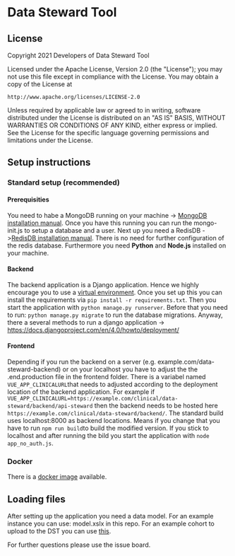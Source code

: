 # Data Steward Tool


## License 

Copyright 2021 Developers of Data Steward Tool 

Licensed under the Apache License, Version 2.0 (the "License");
you may not use this file except in compliance with the License.
You may obtain a copy of the License at

    http://www.apache.org/licenses/LICENSE-2.0

Unless required by applicable law or agreed to in writing, software
distributed under the License is distributed on an "AS IS" BASIS,
WITHOUT WARRANTIES OR CONDITIONS OF ANY KIND, either express or implied.
See the License for the specific language governing permissions and
limitations under the License.

## Setup instructions
### Standard setup (recommended)
#### Prerequisities 
You need to habe a MongoDB running on your machine -> [MongoDB installation manual](https://docs.mongodb.com/manual/administration/install-community/). Once you have this running you can run the mongo-init.js to setup a database and a user. 
Next up you need a RedisDB ->[RedisDB installation manual](https://redis.io/topics/quickstart). There is no need for further configuration of the redis database.
Furthermore you need __Python__ and __Node.js__ installed on your machine.
#### Backend
The backend application is a Django application. Hence we highly encourage you to use a [virtual environment](https://docs.python.org/3/tutorial/venv.html). Once you set up this you can install the requirements via ```pip install -r requirements.txt```. Then you start the application with ```python manage.py runserver```. Before that you need to run: ```python manage.py migrate``` to run the database migrations. Anyway, there a several methods to run a django application -> https://docs.djangoproject.com/en/4.0/howto/deployment/

#### Frontend
Depending if you run the backend on a server (e.g. example.com/data-steward-backend) or on your localhost you have to adjust the the .end.production file in the frontend folder. There is a variabel named ```VUE_APP_CLINICALURL```that needs to adjusted according to the deployment location of the backend application. For example if ```VUE_APP_CLINICALURL=https://example.com/clinical/data-steward/backend/api-steward``` then the backend needs to be hosted here ```https://example.com/clinical/data-steward/backend/```. The standard build uses localhost:8000 as backend locations. Means if you change that you have to run ```npm run build```to build the modified version. If you stick to localhost and after running the bild you start the application with ```node app_no_auth.js```.
### Docker
There is a [docker image](https://hub.docker.com/repository/docker/phwegner/data-steward) available.

## Loading files
After setting up the application you need a data model. For an example instance you can use: model.xslx in this repo. For an example cohort to upload to the DST you can use [this](https://github.com/phwegner/AAD_N_DR). 

For further questions please use the issue board.
